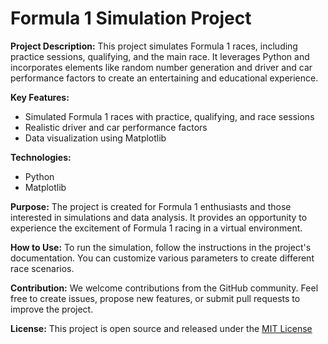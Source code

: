 # Formula 1 Simulation Project

**Project Description:**
This project simulates Formula 1 races, including practice sessions, qualifying, and the main race. It leverages Python and incorporates elements like random number generation and driver and car performance factors to create an entertaining and educational experience.

**Key Features:**
- Simulated Formula 1 races with practice, qualifying, and race sessions
- Realistic driver and car performance factors
- Data visualization using Matplotlib

**Technologies:**
- Python
- Matplotlib

**Purpose:**
The project is created for Formula 1 enthusiasts and those interested in simulations and data analysis. It provides an opportunity to experience the excitement of Formula 1 racing in a virtual environment.

**How to Use:**
To run the simulation, follow the instructions in the project's documentation. You can customize various parameters to create different race scenarios.

**Contribution:**
We welcome contributions from the GitHub community. Feel free to create issues, propose new features, or submit pull requests to improve the project.

**License:**
This project is open source and released under the [MIT License](https://github.com/asikLEMMY/formula1-simulation/blob/main/LICENSE)
